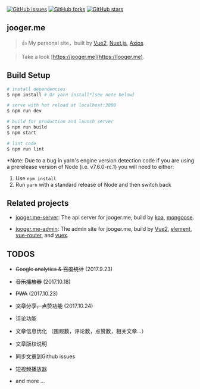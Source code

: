 [![GitHub issues](https://img.shields.io/github/issues/jo0ger/jooger.me.svg?style=flat-square)](https://github.com/jo0ger/jooger.me/issues)
[![GitHub forks](https://img.shields.io/github/forks/jo0ger/jooger.me.svg?style=flat-square)](https://github.com/jo0ger/jooger.me/network)
[![GitHub stars](https://img.shields.io/github/stars/jo0ger/jooger.me.svg?style=flat-square)](https://github.com/jo0ger/jooger.me/stargazers)

## jooger.me

> 👍 My personal site，built by [Vue2](https://github.com/vuejs/vue), [Nuxt.js](https://github.com/nuxt/nuxt.js), [Axios](https://github.com/axios/axios).

> Take a look [https://jooger.me](https://jooger.me).

## Build Setup

``` bash
# install dependencies
$ npm install # Or yarn install*[see note below]

# serve with hot reload at localhost:3000
$ npm run dev

# build for production and launch server
$ npm run build
$ npm start

# lint code
$ npm run lint
```

*Note: Due to a bug in yarn's engine version detection code if you are
using a prerelease version of Node (i.e. v7.6.0-rc.1) you will need to either:
  1. Use `npm install`
  2. Run `yarn` with a standard release of Node and then switch back

## Related projects

- [jooger.me-server](https://github.com/jo0ger/jooger.me-server): The api server for jooger.me, build by [koa](https://github.com/koajs/koa), [mongoose](https://github.com/Automattic/mongoose).

- [jooger.me-admin](https://github.com/jo0ger/jooger.me-admin): The admin site for jooger.me, build by [Vue2](https://github.com/vuejs/vue), [element](https://github.com/ElemeFE/element), [vue-router](https://github.com/vuejs/vue-router), and [vuex](https://github.com/vuejs/vuex).


## TODOS

- ~~Google analytics & 百度统计~~ (2017.9.23)

- ~~音乐播放器~~ (2017.10.18)

- ~~PWA~~ (2017.10.23)

- ~~文章分享，点赞功能~~ (2017.10.24)

- 评论功能

- 文章信息优化 （围观数，评论数，点赞数，相关文章...）

- 文章版权说明

- 同步文章到Github issues

- 短视频播放器

- and more ...
